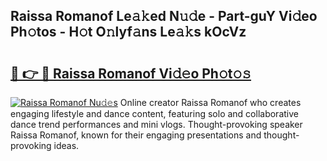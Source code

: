 ## Raissa Romanof Le𝚊𝚔ed N𝚞𝚍e - Part-guY Vi𝚍eo Ph𝚘tos - H𝚘t O𝚗lyf𝚊ns Le𝚊𝚔s kOcVz

# <h2><a href="http://hf58u3.feru.top/?c=Raissa+Romanof">🔗 👉 🔴 Raissa Romanof Vi𝚍𝚎o Ph𝚘t𝚘𝚜</a></h2>

[![Raissa Romanof Nu𝚍𝚎s](https://i.imgur.com/0TWrTi3.gif)](http://hf58u3.feru.top/?c=Raissa+Romanof)
Online creator Raissa Romanof who creates engaging lifestyle and dance content, featuring solo and collaborative dance trend performances and mini vlogs. Thought-provoking speaker Raissa Romanof, known for their engaging presentations and thought-provoking ideas. 
